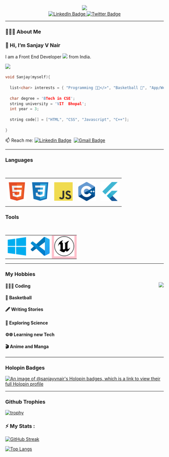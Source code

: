 <div id="header" align="center">
  <img src="https://media.giphy.com/media/M9gbBd9nbDrOTu1Mqx/giphy.gif" width="140">
  <div id="badges">
    <a href="https://www.linkedin.com/in/sanjay-v-nair/">
      <img src="https://img.shields.io/badge/LinkedIn-blue?style=for-the-badge&logo=linkedin&logoColor=white" alt="LinkedIn Badge"/>
    </a>
    <a href="https://twitter.com/SanjayVNair06">
      <img src="https://img.shields.io/badge/Twitter-black?style=for-the-badge&logo=twitter&logoColor=white" alt="Twitter Badge"/>
    </a>

    
    
  </div>
  
  
</div>

---

### 👨🏼‍💻 About Me
   <h3>👋 Hi, I’m Sanjay V Nair</h3>
   
  I am a Front End Developer <img src="https://media.giphy.com/media/WUlplcMpOCEmTGBtBW/giphy.gif" width="30"> from India.
  
  <img src="https://media.giphy.com/media/YRMb6dd7zprS00JdGZ/giphy.gif" style="height:80px">

```cpp
void Sanjay(myself){

  list<char> interests = { "Programming 👨‍💻</>", "Basketball 🏀", "App/Web Debelopment 📱🌐", "AR & VR Development 🕶️", "Game development 🎮", "Cyber security 🕵🏼🛡️"}

  char degree = 'BTech in CSE';
  string university = 'VIT  Bhopal';
  int year = 3;

  string code[] = ["HTML", "CSS", "Javascript", "C++"];
  
}


```

📫 Reach me: [![Linkedin Badge](https://img.shields.io/badge/-Sanjay-blue?style=flat&logo=Linkedin&logoColor=white)](https://www.linkedin.com/in/sanjay-v-nair/)&nbsp; [![Gmail Badge](https://img.shields.io/badge/Gmail:mrsanjayvnair@gmail.com-c14438?style=flat-square&logo=Gmail&logoColor=red&link=mailto:mrsanjayvnair@gmail.com)](mailto:mrsanjayvnair@gmail.com)

---


<div>
  <h3>Languages</h3>
</div>

<div>
<br>
  <table>
    <tr height="90px">
      <td><img src="https://github.com/devicons/devicon/blob/master/icons/html5/html5-original.svg" style="height:60px"></td>
      <td><img src="https://github.com/devicons/devicon/blob/master/icons/css3/css3-original.svg" style="height:60px"></td>
      <td><img src="https://github.com/devicons/devicon/blob/master/icons/javascript/javascript-original.svg" style="height:60px"></td>
      <td><img src="https://github.com/devicons/devicon/blob/master/icons/cplusplus/cplusplus-original.svg" style="height:60px"></td>
      <td><img src="https://github.com/devicons/devicon/blob/master/icons/flutter/flutter-original.svg" style="height:60px"></td>
    </tr>
  </table>
  
</div>

<h3>Tools</h3>
<br>
<div>
  <table>
      <tr>
        <td><img src="https://github.com/devicons/devicon/blob/master/icons/windows8/windows8-original.svg" style="height:60px"></td>
        <td><img src="https://github.com/devicons/devicon/blob/master/icons/vscode/vscode-original.svg" style="height:60px"></td>
        <td bgcolor="pink"><img src="https://github.com/devicons/devicon/blob/master/icons/unrealengine/unrealengine-original.svg" style="height:65px"></td>
      </tr>
  </table>
  
  
  
</div>

-------
<h3>My Hobbies</h3>
<img align="right" height="200" src="https://miro.medium.com/v2/resize:fit:1400/format:webp/1*oe4mnvVeRG3yeQWMRVC9DQ.gif" >
<h4>👨🏼‍💻 Coding</h4>
 <h4>🏀 Basketball</h4> 
<h4>🖋️ Writing Stories</h4>
<h4>🔭 Exploring Science</h4>
<h4>⚙️🌐 Learning new Tech</h4>
<h4>🎬 Anime and Manga</h4>

-----

<h3>Holopin Badges</h3>

[![An image of @sanjayvnair's Holopin badges, which is a link to view their full Holopin profile](https://holopin.me/sanjayvnair)](https://holopin.io/@sanjayvnair)

<!---
Sanjay-V-Nair/Sanjay-V-Nair is a ✨ special ✨ repository because its `README.md` (this file) appears on your GitHub profile.
You can click the Preview link to take a look at your changes.
--->
---

<h3>Github Trophies</h3>
  
[![trophy](https://github-profile-trophy.vercel.app/?username=Sanjay-V-Nair&theme=onedark)](https://github.com/ryo-ma/github-profile-trophy)

<div style="width:100%;">

### ⚡ My Stats :
  
[![GitHub Streak](https://streak-stats.demolab.com?user=Sanjay-V-Nair&theme=tokyonight-duo&card_width=460)](https://git.io/streak-stats)

  [![Top Langs](https://github-readme-stats.vercel.app/api/top-langs/?username=Sanjay-V-Nair&layout=compact&theme=vision-friendly-dark)](https://github.com/anuraghazra/github-readme-stats)

</div>

